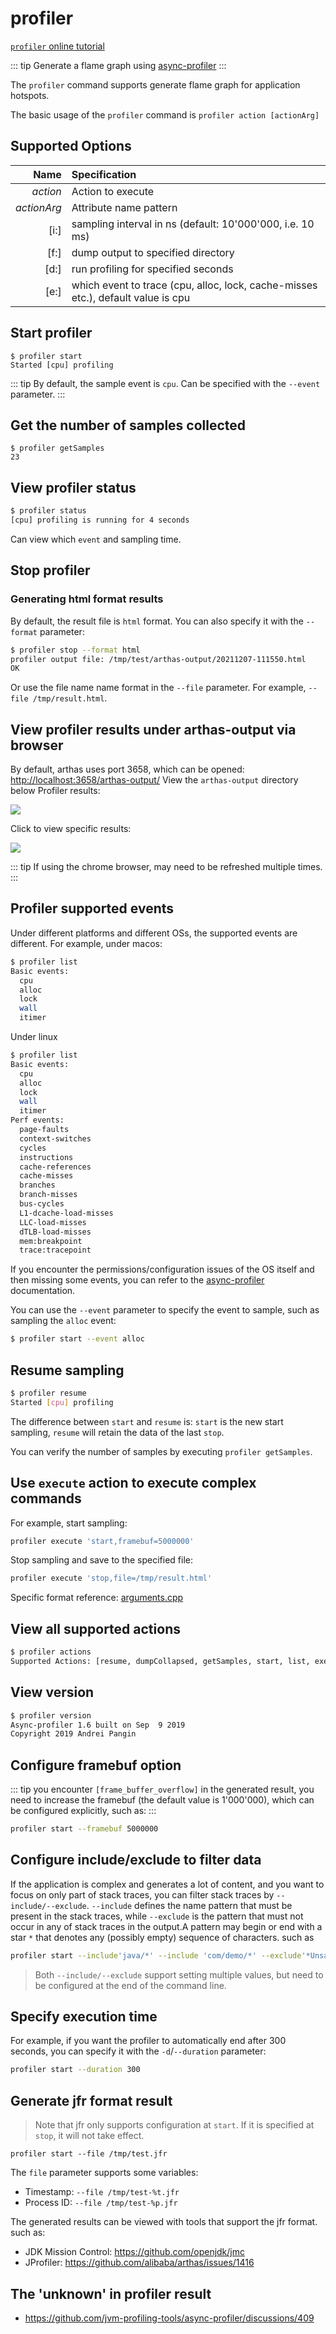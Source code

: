 # profiler

[`profiler` online tutorial](https://arthas.aliyun.com/doc/arthas-tutorials.html?language=en&id=profiler)

::: tip
Generate a flame graph using [async-profiler](https://github.com/jvm-profiling-tools/async-profiler)
:::

The `profiler` command supports generate flame graph for application hotspots.

The basic usage of the `profiler` command is `profiler action [actionArg]`

## Supported Options

|        Name | Specification                                                                    |
| ----------: | :------------------------------------------------------------------------------- |
|    _action_ | Action to execute                                                                |
| _actionArg_ | Attribute name pattern                                                           |
|        [i:] | sampling interval in ns (default: 10'000'000, i.e. 10 ms)                        |
|        [f:] | dump output to specified directory                                               |
|        [d:] | run profiling for specified seconds                                              |
|        [e:] | which event to trace (cpu, alloc, lock, cache-misses etc.), default value is cpu |

## Start profiler

```
$ profiler start
Started [cpu] profiling
```

::: tip
By default, the sample event is `cpu`. Can be specified with the `--event` parameter.
:::

## Get the number of samples collected

```
$ profiler getSamples
23
```

## View profiler status

```bash
$ profiler status
[cpu] profiling is running for 4 seconds
```

Can view which `event` and sampling time.

## Stop profiler

### Generating html format results

By default, the result file is `html` format. You can also specify it with the `--format` parameter:

```bash
$ profiler stop --format html
profiler output file: /tmp/test/arthas-output/20211207-111550.html
OK
```

Or use the file name name format in the `--file` parameter. For example, `--file /tmp/result.html`.

## View profiler results under arthas-output via browser

By default, arthas uses port 3658, which can be opened: [http://localhost:3658/arthas-output/](http://localhost:3658/arthas-output/) View the `arthas-output` directory below Profiler results:

![](/images/arthas-output.jpg)

Click to view specific results:

![](/images/arthas-output-svg.jpg)

::: tip
If using the chrome browser, may need to be refreshed multiple times.
:::

## Profiler supported events

Under different platforms and different OSs, the supported events are different. For example, under macos:

```bash
$ profiler list
Basic events:
  cpu
  alloc
  lock
  wall
  itimer
```

Under linux

```bash
$ profiler list
Basic events:
  cpu
  alloc
  lock
  wall
  itimer
Perf events:
  page-faults
  context-switches
  cycles
  instructions
  cache-references
  cache-misses
  branches
  branch-misses
  bus-cycles
  L1-dcache-load-misses
  LLC-load-misses
  dTLB-load-misses
  mem:breakpoint
  trace:tracepoint
```

If you encounter the permissions/configuration issues of the OS itself and then missing some events, you can refer to the [async-profiler](https://github.com/jvm-profiling-tools/async-profiler) documentation.

You can use the `--event` parameter to specify the event to sample, such as sampling the `alloc` event:

```bash
$ profiler start --event alloc
```

## Resume sampling

```bash
$ profiler resume
Started [cpu] profiling
```

The difference between `start` and `resume` is: `start` is the new start sampling, `resume` will retain the data of the last `stop`.

You can verify the number of samples by executing `profiler getSamples`.

## Use `execute` action to execute complex commands

For example, start sampling:

```bash
profiler execute 'start,framebuf=5000000'
```

Stop sampling and save to the specified file:

```bash
profiler execute 'stop,file=/tmp/result.html'
```

Specific format reference: [arguments.cpp](https://github.com/jvm-profiling-tools/async-profiler/blob/v2.5/src/arguments.cpp#L50)

## View all supported actions

```bash
$ profiler actions
Supported Actions: [resume, dumpCollapsed, getSamples, start, list, execute, version, stop, load, dumpFlat, actions, dumpTraces, status]
```

## View version

```bash
$ profiler version
Async-profiler 1.6 built on Sep  9 2019
Copyright 2019 Andrei Pangin
```

## Configure framebuf option

::: tip
you encounter `[frame_buffer_overflow]` in the generated result, you need to increase the framebuf (the default value is 1'000'000), which can be configured explicitly, such as:
:::

```bash
profiler start --framebuf 5000000
```

## Configure include/exclude to filter data

If the application is complex and generates a lot of content, and you want to focus on only part of stack traces, you can filter stack traces by `--include/--exclude`. `--include` defines the name pattern that must be present in the stack traces, while `--exclude` is the pattern that must not occur in any of stack traces in the output.A pattern may begin or end with a star `*` that denotes any (possibly empty) sequence of characters. such as

```bash
profiler start --include'java/*' --include 'com/demo/*' --exclude'*Unsafe.park*'
```

> Both `--include/--exclude` support setting multiple values, but need to be configured at the end of the command line.

## Specify execution time

For example, if you want the profiler to automatically end after 300 seconds, you can specify it with the `-d`/`--duration` parameter:

```bash
profiler start --duration 300
```

## Generate jfr format result

> Note that jfr only supports configuration at `start`. If it is specified at `stop`, it will not take effect.

```
profiler start --file /tmp/test.jfr
```

The `file` parameter supports some variables:

- Timestamp: `--file /tmp/test-%t.jfr`
- Process ID: `--file /tmp/test-%p.jfr`

The generated results can be viewed with tools that support the jfr format. such as:

- JDK Mission Control: https://github.com/openjdk/jmc
- JProfiler: https://github.com/alibaba/arthas/issues/1416

## The 'unknown' in profiler result

- https://github.com/jvm-profiling-tools/async-profiler/discussions/409
